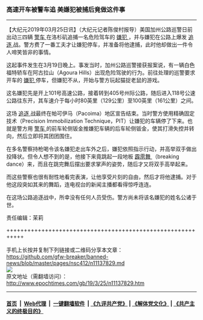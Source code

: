 ### 高速开车被警车追 美嫌犯被捕后竟做这件事
------------------------

<p>
 【大纪元2019年03月25日讯】（大纪元记者陈俊村报导）美国加州公路巡警日前出动三四辆
 <a href="http://www.epochtimes.com/gb/tag/%E8%AD%A6%E8%BD%A6.html">
  警车
 </a>
 在洛杉矶追捕一名危险驾车的
 <a href="http://www.epochtimes.com/gb/tag/%E5%AB%8C%E7%8A%AF.html">
  嫌犯
 </a>
 ，并与嫌犯在公路上爆发
 <a href="http://www.epochtimes.com/gb/tag/%E8%BF%BD%E9%80%90.html">
  追逐
 </a>
 战。警方费了一番工夫才让嫌犯停车，并准备将他逮捕，此时他却做出一件令人啼笑皆非的事情。
</p>
<p>
 这起事件发生在3月19日晚上。事发当时，加州公路巡警接获报案说，有一辆白色福特轿车在阿古拉山（Agoura Hills）出现危险驾驶的行为。前往处理的巡警要求开车的
 <a href="http://www.epochtimes.com/gb/tag/%E5%AB%8C%E7%8A%AF.html">
  嫌犯
 </a>
 停车，但嫌犯不从，开始与警方玩起猫捉老鼠的游戏。
</p>
<p>
 这名嫌犯先是开上101号高速公路，接着转到405号州际公路，随后进入118号公速公路往东开，其车速介于每小时80英里（129公里）至100英里（161公里）之间。
</p>
<p>
 这场
 <a href="http://www.epochtimes.com/gb/tag/%E8%BF%BD%E9%80%90.html">
  追逐
 </a>
 战最终在帕可伊马（Pacoima）地区宣告结束。当时警方使用精确固定技术（Precision Immobilization Technique，PIT）让嫌犯的车辆停了下来。也就是警方用
 <a href="http://www.epochtimes.com/gb/tag/%E8%AD%A6%E8%BD%A6.html">
  警车
 </a>
 的前车轮侧钣金推嫌犯车辆的后车轮侧钣金，使其打滑失控并转向，然后立即将其团团围住。
</p>
<p>
 在多名警察持枪喝令该名嫌犯走出车外之后，嫌犯依照指示行动，并高举双手做出投降状。但令人想不到的是，他接下来竟跳起一段地板
 <a href="http://www.epochtimes.com/gb/tag/%E9%9C%B9%E9%9B%B3%E8%88%9E.html">
  霹雳舞
 </a>
 （breaking dance）来，而且在跳完舞后摆出要求掌声的姿势，随后才又将双手高举起来。
</p>
<p>
 而这些警察也很有耐性地看完表演，让他享受片刻的自由，然后才将他逮捕。对于他这段突如其来的舞蹈，连电视台的新闻主播都看得惊呼连连。
</p>
<p>
 在这场公路追逐战中，所幸没有任何人员受伤。警方尚未将该名嫌犯的姓名公诸于世。
</p>
<p>
</p>
<p>
 责任编辑：茉莉
</p>

+++++++++++++++++++++++++++++++++++++++++++++++++++++++++++<br/><br/>
手机上长按并复制下列链接或二维码分享本文章：<br/>
https://github.com/gfw-breaker/banned-news/blob/master/pages/nsc412/n11137829.md <br/>
<a href='https://github.com/gfw-breaker/banned-news/blob/master/pages/nsc412/n11137829.md'><img src='https://github.com/gfw-breaker/banned-news/blob/master/pages/nsc412/n11137829.md.png'/></a> <br/>
原文地址（需翻墙访问）：http://www.epochtimes.com/gb/19/3/25/n11137829.htm


------------------------
#### [首页](https://github.com/gfw-breaker/banned-news/blob/master/README.md) &nbsp;|&nbsp; [Web代理](https://github.com/labour-camp/helloworld) &nbsp;|&nbsp; [一键翻墙软件](https://github.com/gfw-breaker/nogfw/blob/master/README.md) &nbsp;| [《九评共产党》](https://github.com/gfw-breaker/9ping.md/blob/master/README.md#九评之一评共产党是什么) | [《解体党文化》](https://github.com/gfw-breaker/jtdwh.md/blob/master/README.md) | [《共产主义的终极目的》](https://github.com/gfw-breaker/gczydzjmd.md/blob/master/README.md)

